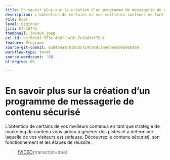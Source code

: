 ```yaml
---
title: En savoir plus sur la création d’un programme de messagerie de contenu sécurisé
description: L’obtention de certains de vos meilleurs contenus en tant que stratégie de marketing de contenu vous aidera à générer des pistes et à déterminer laquelle de vos visiteurs est sérieuse. En savoir plus sur le module sécurisé.. (Les descriptions doivent être comprises entre 60 et 160 caractères)
role: User
level: Beginner
jira: KT-10745
thumbnail: 345464.jpeg
exl-id: bcf0ded2-573c-4b6f-b41b-7e1d414f78ef
feature: Programs
source-git-commit: 63d4aea1c818d35724c0cdc14e69ea00eb06b4a0
workflow-type: tm+mt
source-wordcount: '88'
ht-degree: 0%

---
```


# En savoir plus sur la création d’un programme de messagerie de contenu sécurisé

L’obtention de certains de vos meilleurs contenus en tant que stratégie de marketing de contenu vous aidera à générer des pistes et à déterminer laquelle de vos visiteurs est sérieuse. Découvrez le contenu sécurisé, son fonctionnement et les étapes de réussite.

>[!VIDEO](https://video.tv.adobe.com/v/345464/?quality=12&learn=on){transcript=true}
